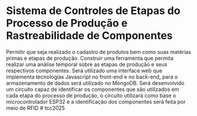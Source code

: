 # Sistema de Controles de Etapas do Processo de Produção e Rastreabilidade de Componentes
 Permitir que seja realizado o cadastro de produtos bem como suas matérias primas e etapas de produção. Construir uma ferramenta que permita realizar uma análise temporal sobre as etapas de produção e seus respectivos componentes. Será utilizado uma interface web que implementa tecnologias Javascript no front-end e no back-end, para o armazenamento de dados será utilizado no MongoDB. Será desenvolvido um circuito capaz de identificar os componentes que são utilizados em cada etapa do processo de produção, o circuito utilizará como base o microcontrolador ESP32 e a identificação dos componentes será feita por meio de RFID
#   t c c 2 0 2 5  
 